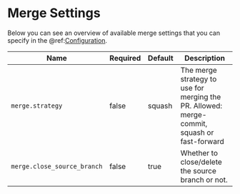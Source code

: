 # Merge Settings

Below you can see an overview of available merge settings that you can specify in the @ref:[Configuration](configuration.md).

| Name                        | Required | Default | Description                                                                                 |
|-----------------------------|----------|---------|---------------------------------------------------------------------------------------------|
| `merge.strategy`            | false    | squash  | The merge strategy to use for merging the PR. Allowed: merge-commit, squash or fast-forward |
| `merge.close_source_branch` | false    | true    | Whether to close/delete the source branch or not.                                           |

